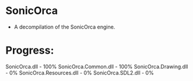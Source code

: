 # SonicOrca

* A decompilation of the SonicOrca engine.

# Progress:

SonicOrca.dll - 100% 
SonicOrca.Common.dll - 100%
SonicOrca.Drawing.dll - 0%
SonicOrca.Resources.dll - 0%
SonicOrca.SDL2.dll - 0%